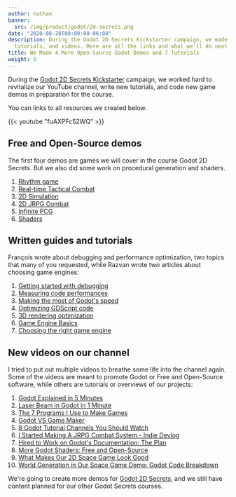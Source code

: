 ```yaml
---
author: nathan
banner:
  src: /img/product/godot/2d-secrets.png
date: "2020-08-28T00:00:00-06:00"
description: During the Godot 2D Secrets Kickstarter campaign, we made Free game demos,
  tutorials, and videos. Here are all the links and what we'll do next.
title: We Made 4 More Open-Source Godot Demos and 7 Tutorials
weight: 5
---
```


During the [Godot 2D Secrets Kickstarter](https://www.kickstarter.com/projects/gdquest/godot-2d-secrets-level-up-your-game-creation-skills) campaign, we worked hard to revitalize our YouTube channel, write new tutorials, and code new game demos in preparation for the course.

You can links to all resources we created below.

{{< youtube "fuAXPFc52WQ" >}}

## Free and Open-Source demos

The first four demos are games we will cover in the course Godot 2D Secrets. But we also did some work on procedural generation and shaders.

1. [Rhythm game](https://github.com/GDQuest/godot-2d-rhythm)
1. [Real-time Tactical Combat](https://github.com/GDQuest/godot-2d-tactical-space-combat)
1. [2D Simulation](https://github.com/GDQuest/godot-2d-simulation-survival)
1. [2D JRPG Combat](https://github.com/GDQuest/godot-2d-jrpg-combat)
1. [Infinite PCG](https://github.com/GDQuest/godot-procedural-generation)
1. [Shaders](https://github.com/GDQuest/godot-shaders)

## Written guides and tutorials

François wrote about debugging and performance optimization, two topics that many of you requested, while Razvan wrote two articles about choosing game engines:

1. [Getting started with debugging](/tutorial/godot/gdscript/debugging/)
1. [Measuring code performances](/tutorial/godot/gdscript/optimization-measure/)
1. [Making the most of Godot's speed](/tutorial/godot/gdscript/optimization-engine/)
1. [Optimizing GDScript code](/tutorial/godot/gdscript/optimization-code/)
1. [3D rendering optimization](/tutorial/godot/3d/optimization-3d/)
1. [Game Engine Basics](/tutorial/getting-started/learn-to/game-engine-basics/)
1. [Choosing the right game engine](/tutorial/getting-started/learn-to/choosing-a-game-engine/)

## New videos on our channel

I tried to put out multiple videos to breathe some life into the channel again. Some of the videos are meant to promote Godot or Free and Open-Source software, while others are tutorials or overviews of our projects:

1. [Godot Explained in 5 Minutes](https://youtu.be/KjX5llYZ5eQ)
1. [Laser Beam in Godot in 1 Minute](https://youtu.be/dg0CQ6NPDn8)
1. [The 7 Programs I Use to Make Games](https://youtu.be/eRtArIvrsI0)
1. [Godot VS Game Maker](https://youtu.be/3KKeFK0NHc8)
1. [8 Godot Tutorial Channels You Should Watch](https://youtu.be/LbORGmdJCfQ)
1. [I Started Making A JRPG Combat System - Indie Devlog](https://youtu.be/y6k0NaHgjXo)
1. [Hired to Work on Godot's Documentation: The Plan](https://youtu.be/eBQSkGdG8zA)
1. [More Godot Shaders: Free and Open-Source](https://youtu.be/YsKfMih0gHY)
1. [What Makes Our 2D Space Game Look Good](https://youtu.be/St_8-gBvJeo)
1. [World Generation in Our Space Game Demo: Godot Code Breakdown](https://youtu.be/5oqGvKIj4fI)

We're going to create more demos for [Godot 2D Secrets](https://www.kickstarter.com/projects/gdquest/godot-2d-secrets-level-up-your-game-creation-skills), and we still have content planned for our other Godot Secrets courses.
